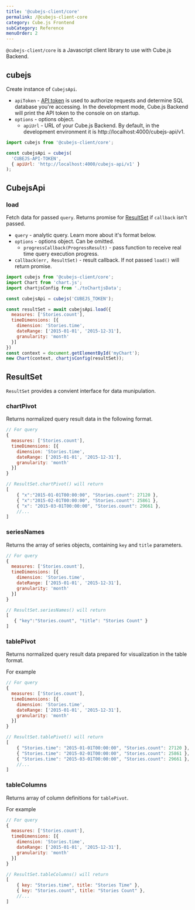 ```yaml
---
title: '@cubejs-client/core'
permalink: /@cubejs-client-core
category: Cube.js Frontend
subCategory: Reference
menuOrder: 2
---
```


`@cubejs-client/core` is a Javascript client library to use with
Cube.js Backend.

## cubejs

Create instance of `CubejsApi`.

* `apiToken` - [API token](security) is used to authorize requests and determine SQL database you're accessing. In the development mode, Cube.js Backend will print the API token to the console on on startup.
* `options` - options object.
   * `apiUrl` - URL of your Cube.js Backend. By default, in the development environment it is http://localhost:4000/cubejs-api/v1.

```javascript
import cubejs from '@cubejs-client/core';

const cubejsApi = cubejs(
  'CUBEJS-API-TOKEN',
  { apiUrl: 'http://localhost:4000/cubejs-api/v1' }
);
```

## CubejsApi

### load

Fetch data for passed `query`. Returns promise for [ResultSet](#result-set) if `callback` isn't passed.

* `query` - analytic query. Learn more about it's format below.
* `options` - options object. Can be omitted.
    * `progressCallback(ProgressResult)` - pass function to receive real time query execution progress.
* `callback(err, ResultSet)` - result callback. If not passed `load()` will return promise.

```js
import cubejs from '@cubejs-client/core';
import Chart from 'chart.js';
import chartjsConfig from './toChartjsData';

const cubejsApi = cubejs('CUBEJS_TOKEN');

const resultSet = await cubejsApi.load({
  measures: ['Stories.count'],
  timeDimensions: [{
    dimension: 'Stories.time',
    dateRange: ['2015-01-01', '2015-12-31'],
    granularity: 'month'
  }]
})
const context = document.getElementById('myChart');
new Chart(context, chartjsConfig(resultSet));
```

## ResultSet
`ResultSet` provides a convient interface for data munipulation.

### chartPivot
Returns normalized query result data in the following format.

```js
// For query
{
  measures: ['Stories.count'],
  timeDimensions: [{
    dimension: 'Stories.time',
    dateRange: ['2015-01-01', '2015-12-31'],
    granularity: 'month'
  }]
}

// ResultSet.chartPivot() will return
[
    { "x":"2015-01-01T00:00:00", "Stories.count": 27120 },
    { "x":"2015-02-01T00:00:00", "Stories.count": 25861 },
    { "x": "2015-03-01T00:00:00", "Stories.count": 29661 },
    //...
]
```

### seriesNames

Returns the array of series objects, containing `key` and `title` parameters.

```js
// For query
{
  measures: ['Stories.count'],
  timeDimensions: [{
    dimension: 'Stories.time',
    dateRange: ['2015-01-01', '2015-12-31'],
    granularity: 'month'
  }]
}

// ResultSet.seriesNames() will return
[
   { "key":"Stories.count", "title": "Stories Count" }
]
```

### tablePivot
Returns normalized query result data prepared for visualization in the table format.

For example

```js
// For query
{
  measures: ['Stories.count'],
  timeDimensions: [{
    dimension: 'Stories.time',
    dateRange: ['2015-01-01', '2015-12-31'],
    granularity: 'month'
  }]
}

// ResultSet.tablePivot() will return
[
    { "Stories.time": "2015-01-01T00:00:00", "Stories.count": 27120 },
    { "Stories.time": "2015-02-01T00:00:00", "Stories.count": 25861 },
    { "Stories.time": "2015-03-01T00:00:00", "Stories.count": 29661 },
    //...
]
```


### tableColumns
Returns array of column definitions for `tablePivot`. 

For example

```js
// For query
{
  measures: ['Stories.count'],
  timeDimensions: [{
    dimension: 'Stories.time',
    dateRange: ['2015-01-01', '2015-12-31'],
    granularity: 'month'
  }]
}

// ResultSet.tableColumns() will return
[
    { key: "Stories.time", title: "Stories Time" },
    { key: "Stories.count", title: "Stories Count" },
    //...
]
```
